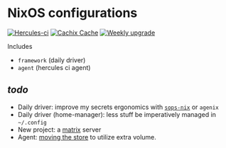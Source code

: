 # NixOS configurations

[![Hercules-ci][herc badge]][herc link]
[![Cachix Cache][cachix badge]][cachix link]
[![Weekly upgrade][weekly upgrade badge]][weekly upgrade link]

[herc badge]: https://img.shields.io/badge/Herc-CI-yellowgreen?style=plastic&logo=nixos
[herc link]: https://hercules-ci.com/github/quinn-dougherty/configuration.nix
[cachix badge]: https://img.shields.io/badge/Cachix-quinn--dougherty-blueviolet?style=plastic&logo=nixos
[cachix link]: https://quinn-dougherty.cachix.org
[weekly upgrade badge]: https://github.com/quinn-dougherty/configuration.nix/actions/workflows/upgrade.yml/badge.svg
[weekly upgrade link]: https://github.com/quinn-dougherty/configuration.nix/actions/workflows/upgrade.yml

Includes

- `framework` (daily driver)
- `agent` (hercules ci agent)

## _todo_

- Daily driver: improve my secrets ergonomics with [`sops-nix`](https://github.com/Mic92/sops-nix) or `agenix`
- Daily driver (home-manager): less stuff be imperatively managed in `~/.config`
- New project: a [matrix](https://www.foxypossibilities.com/2018/02/04/running-matrix-synapse-on-nixos/) server
- Agent: [moving the store](https://nixos.wiki/wiki/Storage_optimization) to utilize extra volume.
